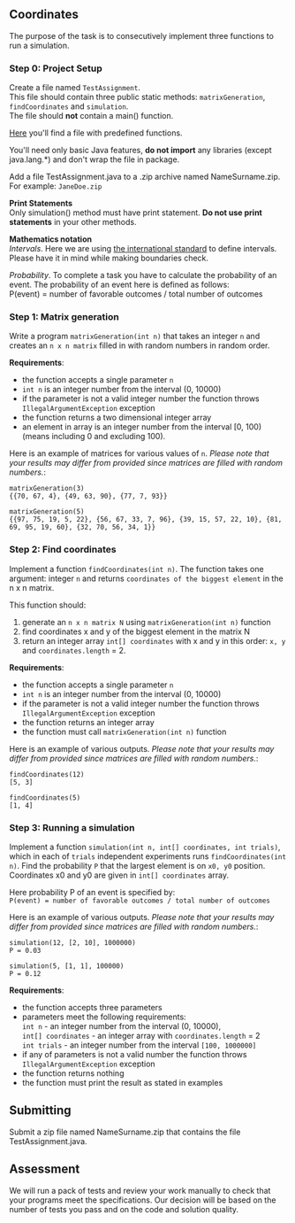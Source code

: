 ## Coordinates
The purpose of the task is to consecutively implement three functions to run a simulation.

### Step 0: Project Setup
Create a file named `TestAssignment`. <br>
This file should contain three public static methods: `matrixGeneration`, `findCoordinates` and `simulation`. <br>
The file should **not** contain a main() function.

[Here](TestAssignment.java) you'll find a file with predefined functions.

You'll need only basic Java features, **do not import** any libraries (except java.lang.*) and don't wrap the file in package.

Add a file TestAssignment.java to a .zip archive named NameSurname.zip. For example: `JaneDoe.zip`

**Print Statements** <br>
Only simulation() method must have print statement. **Do not use print statements** in your other methods.

**Mathematics notation** <br>
*Intervals*. Here we are using [the international standard](https://en.wikipedia.org/wiki/Interval_(mathematics)#Notations_for_intervals) to define intervals. Please have it in mind while making boundaries check.

*Probability*. To complete a task you have to calculate the probability of an event. The probability of an event here is defined as follows:<br>
P(event) = number of favorable outcomes / total number of outcomes

### Step 1: Matrix generation
Write a program `matrixGeneration(int n)` that takes an integer `n` and creates an `n x n matrix` filled in with random numbers in random order.

**Requirements**:
- the function accepts a single parameter `n`
- `int n` is an integer number from the interval (0, 10000)
- if the parameter is not a valid integer number the function throws `IllegalArgumentException` exception
- the function returns a two dimensional integer array
- an element in array is an integer number from the interval [0, 100) (means including 0 and excluding 100).

Here is an example of matrices for various values of `n`. *Please note that your results may differ from provided since matrices are filled with random numbers.*:

    matrixGeneration(3)
    {{70, 67, 4}, {49, 63, 90}, {77, 7, 93}}
    
    matrixGeneration(5)
    {{97, 75, 19, 5, 22}, {56, 67, 33, 7, 96}, {39, 15, 57, 22, 10}, {81, 69, 95, 19, 60}, {32, 70, 56, 34, 1}}

### Step 2: Find coordinates
Implement a function `findCoordinates(int n)`. The function takes one argument: integer `n` and returns `coordinates of the biggest element` in the n x n matrix.

This function should:
1. generate an `n x n matrix N` using `matrixGeneration(int n)` function
2. find coordinates x and y of the biggest element in the matrix N
3. return an integer array `int[] coordinates` with x and y in this order: `x, y` and `coordinates.length` = 2.

**Requirements**:
- the function accepts a single parameter `n`  <br>
- `int n` is an integer number from the interval (0, 10000)  <br>
- if the parameter is not a valid integer number the function throws `IllegalArgumentException` exception  <br>
- the function returns an integer array   <br>
- the function must call `matrixGeneration(int n)` function  <br>

Here is an example of various outputs. *Please note that your results may differ from provided since matrices are filled with random numbers.*:

    findCoordinates(12)
    [5, 3]
    
    findCoordinates(5)
    [1, 4]

### Step 3: Running a simulation
Implement a function `simulation(int n, int[] coordinates, int trials)`, which in each of `trials` independent experiments runs `findCoordinates(int n)`.
Find the probability `P` that the largest element is on `x0, y0` position. Coordinates x0 and y0 are given in `int[] coordinates` array.

Here probability P of an event is specified by: <br>
`P(event) = number of favorable outcomes / total number of outcomes`

Here is an example of various outputs. *Please note that your results may differ from provided since matrices are filled with random numbers.*:

    simulation(12, [2, 10], 1000000)
    P = 0.03
    
    simulation(5, [1, 1], 100000)
    P = 0.12

**Requirements**:
- the function accepts three parameters  <br>
- parameters meet the following requirements: <br>
`int n` - an integer number from the interval (0, 10000),<br>
`int[] coordinates` - an integer array with `coordinates.length` = 2 <br>
`int trials` - an integer number from the interval `[100, 1000000]`<br>
- if any of parameters is not a valid number the function throws `IllegalArgumentException` exception <br>
- the function returns nothing <br>
- the function must print the result as stated in examples <br>

## Submitting
Submit a zip file named NameSurname.zip that contains the file TestAssignment.java.

## Assessment
We will run a pack of tests and review your work manually to check that your programs meet the specifications. Our decision will be based on the number of tests you pass and on the code and solution quality.


